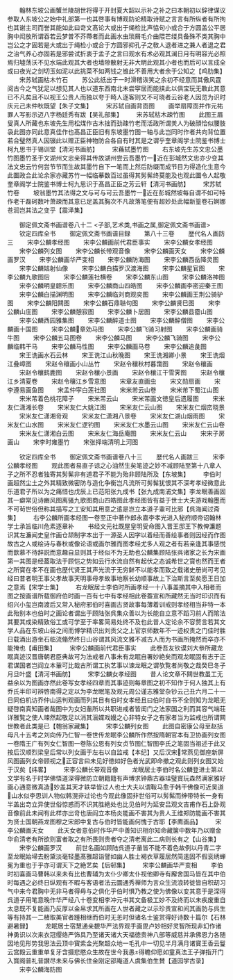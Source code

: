 <!-- { "loadSidebar": true } -->
　　翰林东坡公画蟹兰陵胡世将得于开封夏大韶以示补之补之曰本朝初以辞律谋议参取人东坡公之始中礼部第一也其啓事有博观防论精取诗赋之言言有所纵者有所拘也其谢主司而誉其能如此曰竒文髙论大或出于绳检比声恊句小或合于方圆盖公平居胸中闳放所谓吞若云梦曽不芥蔕者而此画水虫琐屑毛介曲隈芒缕具备殊不类其胸中岂公之才固若是大或出于绳检小或合于方圆邪抑孔子之敎人退者进之兼人者退之君之治气养心亦固若是邪尝试折衷于孟子之言曰观水有术必观其澜日月有明容光必照焉归墟荡沃不见水端此观其大者也墙隙散射无非大眀此观其小者也而后可以言成全或曰夜光之剑切玉如泥以此挑菜不如两钱之锥此不善用大者余于公知之【鸡肋集】
　　宋苏轼画枯木竹石
　　苏公此纸出于一时滑稽诙笑之余初不经意而其傲风霆阅古今之气犹足以想见其人也以道东西南北未尝寕居而能挟此以俱宝玩无斁此其意已不凡矣且不以视王公贵人而独以夸于畸人逐客则又不可晓者云谷老人因览为识时庆元己未仲秋既望【朱子文集】
　　宋苏轼自画背靣图
　　画举扇障靣并作元祐罪人写影示迈八字杨廷秀有跋【吴礼部集】
　　宋苏轼枯木疎竹图
　　此图王眉叟真人所藏也东坡先生用松煤作古木拙而劲疎竹老而活政所谓羙人为破顔恰似腰肢袅此图亦同此意真佳作也髙昌正臣旧有东坡墨竹图一轴与此岂同时作者共向背位置若合璧然真人因辍此以赠正臣神物防合各自有时其是之谓乎奎章阁学士院鉴书博士柯九思书于锡训堂【清河书画舫】
　　宋蘓轼墨竹图
　　右东坡先生苏文忠公墨竹图墨竹圣于文湖州文忠亲得其传故湖州尝云吾墨竹一近在彭城然文忠亦少变其法文忠云竹何尝节节而生故其墨竹自下一笔而上然后防缀而成节目为得造化生意今此圗政合此论余家亦藏苏竹一幅临摹数百过虽得其髣髴终莫能及也观此圗令人起敬奎章阁学士院鉴书博士柯九思识于髙昌正臣之芳云轩【清河书画舫】
　　宋苏轼竹卷
　　坡翁墨竹其法得之文与可与可云吾墨竹一近在彭城然坡每自谓不如可特作老干磊砢数叶萧疎而其意已足盖其胸次不凡故落笔便有超妙处此幅新篁卷石婀娜苍润岂其法之变乎【震泽集】

　　御定佩文斋书画谱卷八十二
<子部,艺术类,书画之属,御定佩文斋书画谱>
　　钦定四库全书
　　御定佩文斋书画谱目録
　　第八十三卷
　　歴代名人画防三
　　宋李公麟孝经图
　　宋李公麟画前代君臣事实
　　宋李公麟女孝经图
　　宋李公麟列女图
　　宋李公麟长带观音像
　　宋李公麟画天女
　　宋李公麟画罗汉
　　宋李公麟画华严变相
　　宋李公麟防海图
　　宋李公麟西岳降灵图
　　宋李公麟姑射仙像
　　宋李公麟白描罗汉渡海图
　　宋李公麟星官图
　　宋李公麟九歌图后
　　宋李公麟莲社横卷
　　宋李公麟东山图
　　宋李公麟洛神图
　　宋李公麟明皇聼乐图
　　宋李公麟商山四皓图
　　宋李公麟画李密迎秦王图
　　宋李公麟白描渊明图
　　宋李公麟临刘商观奕图
　　宋李公麟画王荆公骑驴图
　　宋李公麟阳闗图
　　宋李公麟石鼎聮句图
　　宋李公麟贤巳图
　　宋李公麟山庄图
　　宋李公麟憩寂图
　　宋李公麟卜居图
　　宋李公麟县霤山图
　　宋李公麟西园雅集图
　　宋李公麟醉道士图
　　宋李公麟醉僧图
　　宋李公麟画十国图
　　宋李公麟章効马图
　　宋李公麟飞骑习射图
　　宋李公麟画骑牛图
　　宋李公麟五马图卷
　　宋李公麟马图
　　宋李公麟飞骑图
　　宋李公麟临韩干马
　　宋李公麟马性图
　　宋李公麟画马卷
　　宋李公麟追彘图
　　宋王诜画水石云林
　　宋王诜江山秋晚图
　　宋王诜湘卿小景
　　宋王诜烟江叠嶂图
　　宋赵令穰画小山丛竹
　　宋赵令穰秋村暮霭图
　　宋赵令穰画
　　宋赵令穰鹤鹿图
　　宋赵令穰小景画
　　宋赵令穰江干雪霁图
　　宋赵令穰江乡清夏卷
　　宋赵令穰江乡雪意图
　　宋章友直画虫
　　宋文勋扇画
　　宋李遵易画鱼图
　　宋孟仲寜白莲社图
　　宋米芾云山卷
　　宋米芾下蜀江山图
　　宋米芾着色桃花障子
　　宋米芾云山
　　宋米芾画文徳皇后遗履图
　　宋米友仁潇湘长卷
　　宋米友仁大姚江图
　　宋米友仁云山图
　　宋米友仁烟峦晓景
　　宋米友仁潇湘竒观
　　宋米友仁潇湘八景卷
　　宋米友仁湖山烟雨图
　　宋米友仁山水图
　　宋米友仁逻钓图
　　宋米友仁水墨云山图
　　宋米友仁云山卷
　　宋米友仁潇湘白云图
　　宋米友仁海岳庵图
　　宋米友仁云山
　　宋宋子房画山
　　宋李时雍墨竹
　　宋张择端清明上河图

　　钦定四库全书
　　御定佩文斋书画谱卷八十三
　　歴代名人画跋三
　　宋李公麟孝经图
　　观此图者易直子谅之心油然生矣笔迹之妙不减顾陆至第十八章人子之所不忍者独寄其髣髴非有道君子不能为殆非顾陆所及【东坡集】
　　李伯时画超然尘土之外其精致微密防与造化争衡岂凡流所可髣髴犹恨其不深考孝经微意此乐道君子所以为之痛惜也戊辰上已范阳张九成书【张九成南浦文集】李龙眠善画固其一癖常见诗豳风图离骚九歌图商山四皓图此孝经图皆有益于世士大夫游戏翰墨而不可茍世俗但称其描写之工安知其用意之逺是岂立本道子軰可比邪【呉海闻过斋集】
　　右李公麟所画孝经图一卷至正中著作郎永嘉李孝光进入秘府顺帝诏翰林学士承旨临川危素逐章补
　　书经文元社既屋皇明受命图入晋王邸王下教俾濂题识其左濂闻史皇作画仓颉制字本出于一源圣人因字以着经而善绘事者则因经而作图故古之人或绘诗与春秋或像论语或画尔雅而图孝经尤多人观之者有若亲逢其事感悦而歆慕不待辞説而意趣自显则其于经似不为无助也公麟集顾陆张呉诸家之长为宋画第一其图是经葢取法于顾恺之势如云行水流自然有起伏之态诚希世之寳也然而王者之所寳在孝不在画也歴代贤王其声光流于无穷鲜不以能孝而致之载诸史册尚可考见经曰昔者明王事父孝故事天明事母孝故事地察长幼顺事故上下治斯言至矣愿王日加之意焉【宋学士集】
　　右龙眠居士李伯时所画孝经一十八事盖摘其中入相者而图之按画谱所载御府伯时画一百有七中有孝经相此卷葢宣和所藏然无当时印识而有绍兴小玺岂南渡后又常入秘府邪伯时喜画古贤故事每薄着训戒则孝经相当非特一本此殆别本也伯时之画论者谓出于顾陆张呉集众善以为长能自立意不蹈习前人而隂法其要其成染精致俗工或可学至于率畧简易处终不及也此昔人定论余不容赘言若其文学人品在东坡山谷之间而博学精识出刘贡父之上官京师数年不一迹权贵之门佳时胜日载酒出游坐石临流翛然终日山谷谓其风流文雅不减古人而为书画所掩然而卒亦不能掩也【甫田集】
　　宋李公麟画前代君臣事实
　　此卷吾友钦谟刘大叅所藏龙眠真迹汉晋唐朝君臣典故可为法戒者八事未有龙眠自署妙絶矣而观龙眠固有志于正君谋国者岂阎立本軰可比哉古所谓工执艺事以谏龙眠之谓欤覧者尚敬之哉癸巳冬子月旦叶盛【清河书画舫】
　　宋李公麟女孝经图
　　昔人论文章不闗世教虽工无益余以为图画亦然此卷写女孝经四章而其事迹则每章图之初不知作于何人独其上有乔氏半印可辨啓南得之定以为李龙眠笔及观元周公谨志雅堂杂钞云己丑六月二十一日同伯机访乔仲山运判观画而列其目有伯时女孝经且曰伯时自书不全则知为龙眠无疑啓南真知画者哉图中为女妇軰所以共职进戒者皆闺门之法家国之利而其容气端荘详雅覧之使人竦然起敬足以消其滛媟戏嫚之心非特女子之有家者当为监戒也所谓闗世教者此类是已【匏翁家藏集】
　　宋李公麟列女图
　　此图自密康公母至赵括母凡十五考之刘向传乃仁智一卷世传龙眠李公麟所作然按隋朝官本有卫协画列女图一卷隋王广有列女仁智图一卷陈公恩有列女贞节图仁智图李氏之笔固当祖述于此又按后汉顺烈梁皇后常以列女画于左右以自监戒【本纪】又后汉宋常燕见御座新屏风图画列女帝顾视之正容言曰未见好徳如好色者光武即命撤之观此则列女图又始于汉矣【纬畧】
　　宋李公麟长带观音像
　　龙眠居士李伯时名公麟登进士第以文学有名于时学佛悟道深得微防立朝籍籍有声博求钟鼎古器珪璧寳玩森然满家雅好画心通意微真造妙盖其天才轶举皆过人也士大夫以谓鞍马愈于韩干佛像可近吴道山水似李思训人物似韩滉非过论也今观此像固非世俗可以髣髴而绅带特长一身有半盖出竒立异使世俗惊惑而不识其胜絶处也比见伯时为延安吕观文吉甫作石上卧观音像前此未闻有此样亦出竒也唐阎立本杨炎能画不害其为贵人王维郑防能画不害其为贤士国朝燕龙图穆之宋郎中复古与伯时皆能画何愧于古耶【李廌画品】
　　宋李公麟画天女
　　此天女者意伯时作华严中善知识相尔知命藏箧中数年乃以赠金华俞清老有所欲则富者取之有所畏则贵者夺之清老离此二病则长有之【山谷集】
　　宋李公麟画罗汉
　　前世名画如顾陆呉道子軰皆不能不着色故例以丹青二字至龙眠始埽去粉黛淡毫轻墨髙雅超诣譬如幽人胜士褐衣草履居然简逺固不假衮绣蝉冕为重也于乎亦可谓天下之絶艺矣【后邨集】
　　宋李公麟画华严变相
　　李伯时初喜画马曹韩以来未有比也曹辅为太仆少卿太仆视他卿寺有廨舍国马皆在其中伯时每遇之必终日纵观有不暇与客语者法云圜通秀禅师为言众生流浪转徙皆自积刧习气中来今君胸中无非马者得毋与之俱化乎伯时惧乃教之使为佛像以变其意于是深得呉道子用笔意晚作华严经八十卷变相李冲元书其文备极工妙不及终而以未疾废重自太息既不复能画乃反厚以金帛求其所画在人世者藏之以示珍贵宣和间其画防与呉生等有持其一二楮取美官者踵相继而伯时无恙时但诸名士鉴赏得好诗数十篇尔【石林避暑録】
　　龙眠居士宿慧通亲覩华严法界观手画毘卢妙相好灵智所现非幻作诸神勇识以次来衣冠缨络严饰具乃至诸天诸大天福徳贵神八部等威慈并承佛恩力各随因地见形势我思法云顶中寳紫金光聚超众地一毛孔中一切见半月满月诸寳王香云鬘云宫殿云重重单复牙含摄悲愍众生故在世今我愚得瞻仰愿如童真法王子弹指开门入寳阁普礼普讃尽未来与佛长住金刚定邵庵道人虞集伯生賛【道园学古录】
　　宋李公麟海防图
